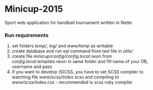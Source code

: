 # Minicup-2015
Sport web application for handball tournament written in Nette


### Run requirements
1. set folders *temp/*, *log/* and *www/temp* as writable
2. create database and run sql command from last file in *utils/*
3. create file *minicup/config/config.local.neon* from *config.local.template.neon* in same folder and fill name of your DB, username and pass
4. if you want to develop (S)CSS, you have to set SCSS compiler to watching file *www/scss/index.scss* and compiling to *www/scss/index.css* - recommended is scss ruby compiler